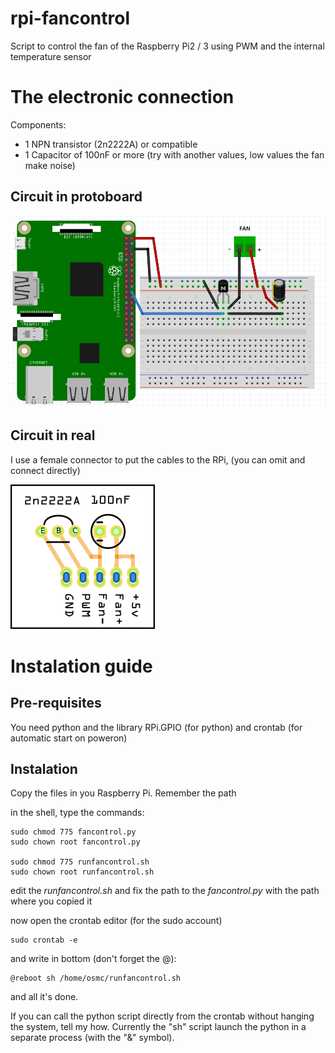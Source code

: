 # rpi-fancontrol
Script to control the fan of the Raspberry Pi2 / 3 using PWM and the internal temperature sensor

# The electronic connection

Components:

- 1 NPN transistor (2n2222A) or compatible
- 1 Capacitor of 100nF or more (try with another values, low values the fan make noise)

## Circuit in protoboard
![Protoboard](https://github.com/goyometeojorito/rpi-fancontrol/raw/master/protoboard.png)

## Circuit in real
I use a female connector to put the cables to the RPi, (you can omit and connect directly)

![Circuit](https://github.com/goyometeojorito/rpi-fancontrol/raw/master/circuit.png)

# Instalation guide

## Pre-requisites
You need python and the library RPi.GPIO (for python)
and crontab (for automatic start on poweron)

## Instalation
Copy the files in you Raspberry Pi. Remember the path

in the shell, type the commands:

```
sudo chmod 775 fancontrol.py
sudo chown root fancontrol.py

sudo chmod 775 runfancontrol.sh
sudo chown root runfancontrol.sh
```

edit the _runfancontrol.sh_ and fix the path to the _fancontrol.py_ with the path where you copied it

now open the crontab editor (for the sudo account)

```
sudo crontab -e
```

and write in bottom (don't forget the @):

```
@reboot sh /home/osmc/runfancontrol.sh
```

and all it's done.

If you can call the python script directly from the crontab without hanging the system, tell my how.
Currently the "sh" script launch the python in a separate process (with the "&" symbol).

